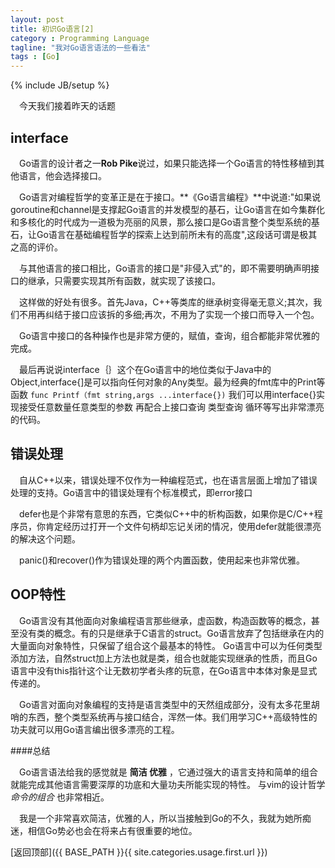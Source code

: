 ```yaml
---
layout: post
title: 初识Go语言[2]
category : Programming Language
tagline: "我对Go语言语法的一些看法"
tags : [Go]
---
```

{% include JB/setup %}

&emsp;今天我们接着昨天的话题

interface
---

&emsp;Go语言的设计者之一**Rob Pike**说过，如果只能选择一个Go语言的特性移植到其他语言，他会选择接口。

&emsp;Go语言对编程哲学的变革正是在于接口。**《Go语言编程》**中说道:"如果说goroutine和channel是支撑起Go语言的并发模型的基石，让Go语言在如今集群化和多核化的时代成为一道极为亮丽的风景，那么接口是Go语言整个类型系统的基石，让Go语言在基础编程哲学的探索上达到前所未有的高度",这段话可谓是极其之高的评价。

&emsp;与其他语言的接口相比，Go语言的接口是"非侵入式"的，即不需要明确声明接口的继承，只需要实现其所有函数，就实现了该接口。

&emsp;这样做的好处有很多。首先Java，C++等类库的继承树变得毫无意义;其次，我们不用再纠结于接口应该拆的多细;再次，不用为了实现一个接口而导入一个包。

&emsp;Go语言中接口的各种操作也是非常方便的，赋值，查询，组合都能非常优雅的完成。

&emsp;最后再说说interface｛｝这个在Go语言中的地位类似于Java中的Object,interface{]是可以指向任何对象的Any类型。最为经典的fmt库中的Print等函数 `func Printf（fmt string,args ...interface{})` 我们可以用interface{}实现接受任意数量任意类型的参数 再配合上接口查询 类型查询 循环等写出非常漂亮的代码。

错误处理
---

&emsp;自从C++以来，错误处理不仅作为一种编程范式，也在语言层面上增加了错误处理的支持。Go语言中的错误处理有个标准模式，即error接口

&emsp;defer也是个非常有意思的东西，它类似C++中的析构函数，如果你是C/C++程序员，你肯定经历过打开一个文件句柄却忘记关闭的情况，使用defer就能很漂亮的解决这个问题。

&emsp;panic()和recover()作为错误处理的两个内置函数，使用起来也非常优雅。

OOP特性
---

&emsp;Go语言没有其他面向对象编程语言那些继承，虚函数，构造函数等的概念，甚至没有类的概念。有的只是继承于C语言的struct。Go语言放弃了包括继承在内的大量面向对象特性，只保留了组合这个最基本的特性。
Go语言中可以为任何类型添加方法，自然struct加上方法也就是类，组合也就能实现继承的性质，而且Go语言中没有this指针这个让无数初学者头疼的玩意，在Go语言中本体对象是显式传递的。

&emsp;Go语言对面向对象编程的支持是语言类型中的天然组成部分，没有太多花里胡哨的东西，整个类型系统再与接口结合，浑然一体。我们用学习C++高级特性的功夫就可以用Go语言编出很多漂亮的工程。

####总结

&emsp;Go语言语法给我的感觉就是  **简洁  优雅** ，它通过强大的语言支持和简单的组合就能完成其他语言需要深厚的功底和大量功夫所能实现的特性。 与vim的设计哲学 *命令的组合* 也非常相近。

&emsp;我是一个非常喜欢简洁，优雅的人，所以当接触到Go的不久，我就为她所痴迷，相信Go势必也会在将来占有很重要的地位。

 [返回顶部]({{ BASE_PATH }}{{ site.categories.usage.first.url }})